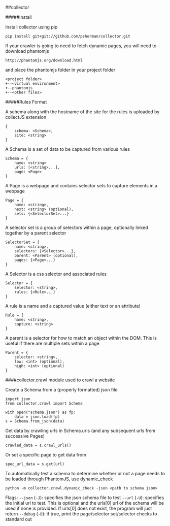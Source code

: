 ##collector

#####Install

Install collector using pip

    pip install git+git://github.com/psherman/collector.git

If your crawler is going to need to fetch dynamic pages, you will need to download phantomjs

    http://phantomjs.org/download.html

and place the phantomjs folder in your project folder

    <project folder>
    +--<virtual environment>
    +--phantomjs
    +--<other files>

#####Rules Format

A schema along with the hostname of the site for the rules is uploaded by collectJS extension

    {
        schema: <Schema>,
        site: <string>
    }

A Schema is a set of data to be captured from various rules
    
    Schema = {
        name: <string>
        urls: [<string>...],
        page: <Page>
    }

A Page is a webpage and contains selector sets to capture elements in a webpage

    Page = {
        name: <string>,
        next: <string> (optional),
        sets: {<SelectorSet>...}
    }

A selector set is a group of selectors within a page, optionally linked together by a parent selector

    SelectorSet = {
        name: <string>,
        selectors: {<Selector>...},
        parent: <Parent> (optional),
        pages: {<Page>...}
    }

A Selector is a css selector and associated rules

    Selector = {
        selector: <string>,
        rules: {<Rule>...}
    }

A rule is a name and a captured value (either text or an attribute)

    Rule = {
        name: <string>,
        capture: <string>
    }

A parent is a selector for how to match an object within the DOM. This is useful if there are multiple sets within a page

    Parent = {
        selector: <string>,
        low: <int> (optional),
        high: <int> (optional)
    }


####collector.crawl
module used to crawl a website

Create a Schema from a (properly formatted) json file

    import json
    from collector.crawl import Schema

    with open("schema.json") as fp:
        data = json.load(fp)
    s = Schema.from_json(data)

Get data by crawling urls in Schema.urls (and any subsequent urls from successive Pages)

    crawled_data = s.crawl_urls()

Or set a specific page to get data from

    spec_url_data = s.get(url)

To automatically test a schema to determine whether or not a page needs to be loaded through PhantomJS, use dynamic_check

    python -m collector.crawl.dynamic_check -json <path to schema json>

Flags:
    `--json` (`-J`): specifies the json schema file to test
    `--url` (`-U`): specifies the initial url to test. This is optional and the urls[0] url of the schema will be used if none is provided. If urls[0] does not exist, the program will just return
    `--debug` (`-D`): if true, print the page/selector set/selector checks to standard out
